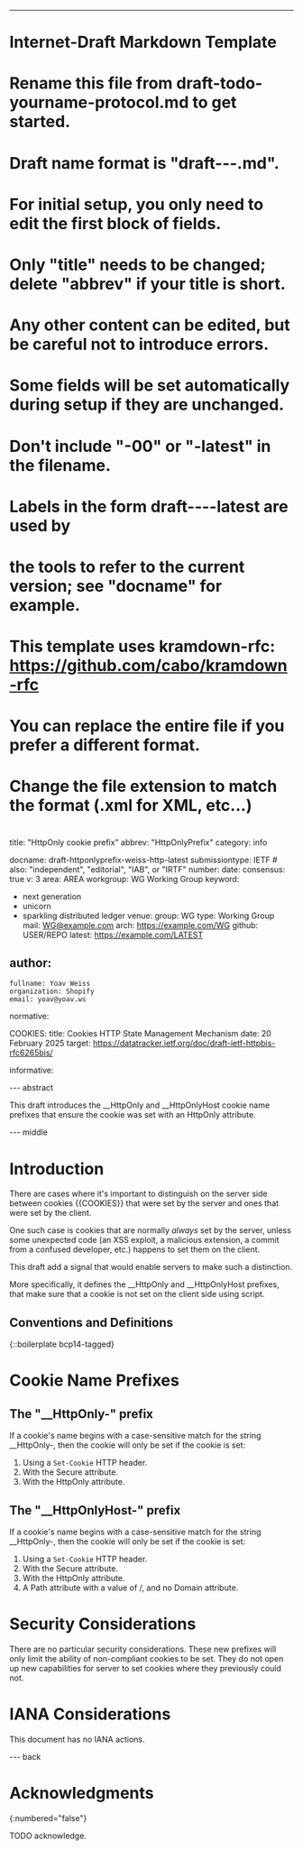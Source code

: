 ---
###
# Internet-Draft Markdown Template
#
# Rename this file from draft-todo-yourname-protocol.md to get started.
# Draft name format is "draft-<yourname>-<workgroup>-<name>.md".
#
# For initial setup, you only need to edit the first block of fields.
# Only "title" needs to be changed; delete "abbrev" if your title is short.
# Any other content can be edited, but be careful not to introduce errors.
# Some fields will be set automatically during setup if they are unchanged.
#
# Don't include "-00" or "-latest" in the filename.
# Labels in the form draft-<yourname>-<workgroup>-<name>-latest are used by
# the tools to refer to the current version; see "docname" for example.
#
# This template uses kramdown-rfc: https://github.com/cabo/kramdown-rfc
# You can replace the entire file if you prefer a different format.
# Change the file extension to match the format (.xml for XML, etc...)
#
###
title: "HttpOnly cookie prefix"
abbrev: "HttpOnlyPrefix"
category: info

docname: draft-httponlyprefix-weiss-http-latest
submissiontype: IETF  # also: "independent", "editorial", "IAB", or "IRTF"
number:
date:
consensus: true
v: 3
area: AREA
workgroup: WG Working Group
keyword:
 - next generation
 - unicorn
 - sparkling distributed ledger
venue:
  group: WG
  type: Working Group
  mail: WG@example.com
  arch: https://example.com/WG
  github: USER/REPO
  latest: https://example.com/LATEST

author:
 -
    fullname: Yoav Weiss
    organization: Shopify
    email: yoav@yoav.ws

normative:

  COOKIES:
    title: Cookies HTTP State Management Mechanism
    date: 20 February 2025
    target: https://datatracker.ietf.org/doc/draft-ietf-httpbis-rfc6265bis/

informative:


--- abstract

This draft introduces the __HttpOnly and __HttpOnlyHost cookie name prefixes
that ensure the cookie was set with an HttpOnly attribute.


--- middle

# Introduction

There are cases where it's important to distinguish on the server side
between cookies {{COOKIES}} that were set by the server and
ones that were set by the client.

One such case is cookies that are normally *always* set by the server,
unless some unexpected code (an XSS exploit, a malicious extension, a
commit from a confused developer, etc.) happens to set them on the client.

This draft add a signal that would enable servers to make such a distinction.

More specifically, it defines the __HttpOnly and __HttpOnlyHost prefixes,
that make sure that a cookie is not set on the client side using script.

## Conventions and Definitions

{::boilerplate bcp14-tagged}

# Cookie Name Prefixes

## The "__HttpOnly-" prefix

If a cookie's name begins with a case-sensitive match for the string __HttpOnly-,
then the cookie will only be set if the cookie is set:

1) Using a `Set-Cookie` HTTP header.
2) With the Secure attribute.
3) With the HttpOnly attribute.

## The "__HttpOnlyHost-" prefix

If a cookie's name begins with a case-sensitive match for the string __HttpOnly-,
then the cookie will only be set if the cookie is set:

1) Using a `Set-Cookie` HTTP header.
2) With the Secure attribute.
3) With the HttpOnly attribute.
4) A Path attribute with a value of /, and no Domain attribute.

# Security Considerations

There are no particular security considerations.
These new prefixes will only limit the ability of non-compliant cookies to be set.
They do not open up new capabilities for server to set cookies where they previously could not.


# IANA Considerations

This document has no IANA actions.


--- back

# Acknowledgments
{:numbered="false"}

TODO acknowledge.
